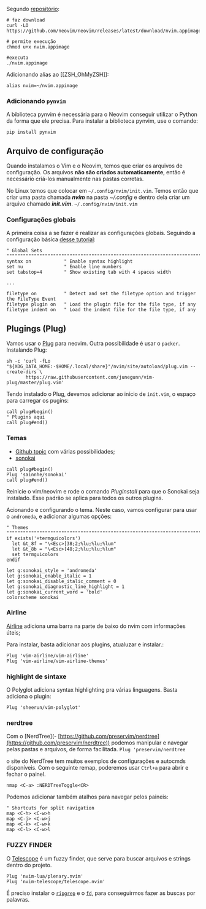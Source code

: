 Segundo [repositório](https://github.com/neovim/neovim/wiki/Installing-Neovim#linux):

```
# faz download
curl -LO https://github.com/neovim/neovim/releases/latest/download/nvim.appimage

# permite execução
chmod u+x nvim.appimage

#executa
./nvim.appimage
```

Adicionando alias ao [[ZSH_OhMyZSH]]:

```
alias nvim=~/nvim.appimage
```

### Adicionando `pynvim`
A biblioteca pynvim é necessária para o Neovim conseguir utilizar o Python da forma que ele precisa. Para instalar a biblioteca pynvim, use o comando:

```
pip install pynvim
```

## Arquivo de configuração

Quando instalamos o Vim e o Neovim, temos que criar os arquivos de configuração. Os arquivos **não são criados automaticamente**, então é necessário criá-los manualmente nas pastas corretas.

No Linux temos que colocar em `~/.config/nvim/init.vim`. Temos então que criar uma pasta chamada **_nvim_** na pasta _~/.config_ e dentro dela criar um arquivo chamado **_init.vim_**.
`~/.config/nvim/init.vim`

### Configurações globais

A primeira coisa a se fazer é realizar as configurações globais.
Seguindo a configuração básica [desse tutorial](https://www.manualdocodigo.com.br/vim-basico/#:~:text=Para%20o%20Neovim%20%C3%A9%20poss%C3%ADvel,que%20possue%20bem%20mais%20recursos.):
```
" Global Sets """""""""""""""""""""""""""""""""""""""""""""""""""""""""""""""""""""""""""""""""""""
syntax on            " Enable syntax highlight
set nu               " Enable line numbers
set tabstop=4        " Show existing tab with 4 spaces width

...

filetype on          " Detect and set the filetype option and trigger the FileType Event
filetype plugin on   " Load the plugin file for the file type, if any
filetype indent on   " Load the indent file for the file type, if any
```

## Plugings (Plug)

Vamos usar o [Plug](https://github.com/junegunn/vim-plug) para neovim. Outra possibilidade é usar o `packer`.
Instalando Plug:
```
sh -c 'curl -fLo "${XDG_DATA_HOME:-$HOME/.local/share}"/nvim/site/autoload/plug.vim --create-dirs \
       https://raw.githubusercontent.com/junegunn/vim-plug/master/plug.vim'
```
Tendo instalado o Plug, devemos adicionar ao início de `init.vim`, o espaço para carregar os pugins:
```
call plug#begin()
" Plugins aqui
call plug#end()
```

### Temas
* [Github topic](https://github.com/topics/neovim-theme) com várias possibilidades;
* [sonokai](https://github.com/sainnhe/sonokai)

```
call plug#begin()
Plug 'sainnhe/sonokai'
call plug#end()
```
Reinicie o vim/neovim e rode o comando _PlugInstall_ para que o Sonokai seja instalado. Esse padrão se aplica para todos os outros plugins.

Acionando e configurando o tema. Neste caso, vamos configurar para usar o `andromeda`, e adicionar algumas opções:
```
" Themes """"""""""""""""""""""""""""""""""""""""""""""""""""""""""""""""""""""""""""""""""""""""""
if exists('+termguicolors')
  let &t_8f = "\<Esc>[38;2;%lu;%lu;%lum"
  let &t_8b = "\<Esc>[48;2;%lu;%lu;%lum"
  set termguicolors
endif

let g:sonokai_style = 'andromeda'
let g:sonokai_enable_italic = 1
let g:sonokai_disable_italic_comment = 0
let g:sonokai_diagnostic_line_highlight = 1
let g:sonokai_current_word = 'bold'
colorscheme sonokai
```

### Airline
[Airline](https://github.com/vim-airline/vim-airline) adiciona uma barra na parte de baixo do nvim com informações úteis;

Para instalar, basta adicionar aos plugins, atualuzar e instalar.:

```
Plug 'vim-airline/vim-airline'
Plug 'vim-airline/vim-airline-themes'
```

### highlight de sintaxe
O Polyglot adiciona syntax highlighting pra várias linguagens. Basta adiciona o plugin:

`Plug 'sheerun/vim-polyglot'`

### nerdtree
Com o [NerdTree](- [https://github.com/preservim/nerdtree](https://github.com/preservim/nerdtree)) podemos manipular e navegar pelas pastas e arquivos, de forma facilitada. 
`Plug 'preservim/nerdtree`

o site do NerdTree tem muitos exemplos de configurações e autocmds disponíveis. 
Com o seguinte remap, poderemos usar `Ctrl+a` para abrir e fechar o painel.

`nmap <C-a> :NERDTreeToggle<CR>`

Podemos adicionar também atalhos para navegar pelos paineis:
```
" Shortcuts for split navigation
map <C-h> <C-w>h
map <C-j> <C-w>j
map <C-k> <C-w>k
map <C-l> <C-w>l
```

### FUZZY FINDER

O [Telescope](https://github.com/nvim-telescope/telescope.nvim) é um fuzzy finder, que serve para buscar arquivos e strings dentro do projeto.

```
Plug 'nvim-lua/plenary.nvim'
Plug 'nvim-telescope/telescope.nvim'
```
É preciso instalar o [`ripgrep`](https://github.com/BurntSushi/ripgrep) e o [`fd`](https://github.com/sharkdp/fd), para conseguirmos fazer as buscas por palavras. 
